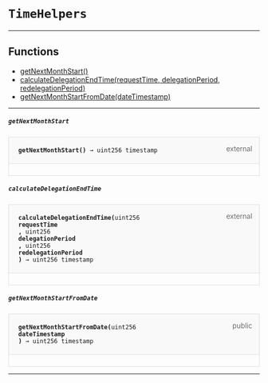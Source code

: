 # `TimeHelpers`



--- 


## Functions

- [getNextMonthStart()](#getNextMonthStart)
- [calculateDelegationEndTime(requestTime, delegationPeriod, redelegationPeriod)](#calculateDelegationEndTime)
- [getNextMonthStartFromDate(dateTimestamp)](#getNextMonthStartFromDate)

--- 




##### `getNextMonthStart`

<div class="funcnamegetNextMonthStart contract-function">
<h4 id="getNextMonthStart">
<code>getNextMonthStart()<span class="var-type"> → uint256 timestamp</span></code>
<span class="item">external</span>
</h4>
<div class="description">


</div>
</div>

##### `calculateDelegationEndTime`

<div class="funcnamecalculateDelegationEndTime contract-function">
<h4 id="calculateDelegationEndTime">
<code>calculateDelegationEndTime(<span class="var-type">uint256</span>
requestTime
, <span class="var-type">uint256</span>
delegationPeriod
, <span class="var-type">uint256</span>
redelegationPeriod
)<span class="var-type"> → uint256 timestamp</span></code>
<span class="item">external</span>
</h4>
<div class="description">


</div>
</div>

##### `getNextMonthStartFromDate`

<div class="funcnamegetNextMonthStartFromDate contract-function">
<h4 id="getNextMonthStartFromDate">
<code>getNextMonthStartFromDate(<span class="var-type">uint256</span>
dateTimestamp
)<span class="var-type"> → uint256 timestamp</span></code>
<span class="item">public</span>
</h4>
<div class="description">


</div>
</div>

--- 


<style>
    .contract-function {
        border-radius: var(--border-radius);
        border: solid 1px #ddd;
        max-width: 90vw;
        padding: 0;
        margin-top: 1em;
        margin-bottom: 1em;
        word-wrap: break-word;
    }

    .contract-function h4 {
        display: -webkit-box;
        display: -ms-flexbox;
        display: flex;
        -webkit-box-orient: horizontal;
        -webkit-box-direction: normal;
        -ms-flex-direction: row;
        flex-direction: row;
        -webkit-box-pack: justify;
        -ms-flex-pack: justify;
        justify-content: space-between;
        -ms-flex-line-pack: start;
        align-content: flex-start;
        padding: 0;
        margin: 1em;
        margin-bottom: 2em;
        position: relative;
        font-size: inherit;
    }

    .contract-function h4::before {
        content: "";
        display: block;
        position: absolute;
        height: 100%;
        width: 100%;
        -webkit-box-sizing: content-box;
        box-sizing: content-box;
        padding: 1em;
        margin: -1em;
        z-index: -10;
        background-color: #f9f9fa;
        border-bottom: solid 1px #ddd;
    }
    .anchor {
        display: inline-block;
        height: 1em;
        margin-left: -25px;
        opacity: 0;
        position: absolute;
        transition: opacity var(--transition-speed-sm) var(--transition-timing);
    }

    .contract-function h4 code {
        color: inherit;
        background-color: transparent;
        padding: 5px
    }

    .contract-function h4 .item {
        font-weight: 300;
        opacity: .8;
    }

    .contract-function .description{
        margin-left: 20px;
        padding: 5px
    }

    .contract-function .var-type {
         font-weight: 300;
    }
</style>